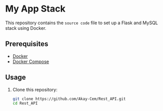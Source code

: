 
# My App Stack

This repository contains the `source code` file to set up a Flask and MySQL stack using Docker.

## Prerequisites

- [Docker](https://docs.docker.com/get-docker/)
- [Docker Compose](https://docs.docker.com/compose/install/)

## Usage

1. Clone this repository:

   ```bash
   git clone https://github.com/Akay-Cem/Rest_API.git
   cd Rest_API
